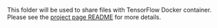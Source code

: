 This folder will be used to share files with TensorFlow Docker container. Please see the [project page README](../README.md) for more details.